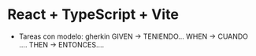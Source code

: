 # React + TypeScript + Vite


- Tareas con modelo: gherkin
GIVEN  -> TENIENDO...
WHEN -> CUANDO ....
THEN -> ENTONCES....

